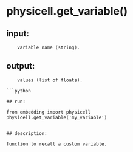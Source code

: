 # physicell.get_variable()

## input:
```
    variable name (string).

```

## output:
```
    values (list of floats).

```python

## run:
```
    from embedding import physicell
    physicell.get_variable('my_variable')

```

## description:
```
    function to recall a custom variable.
```